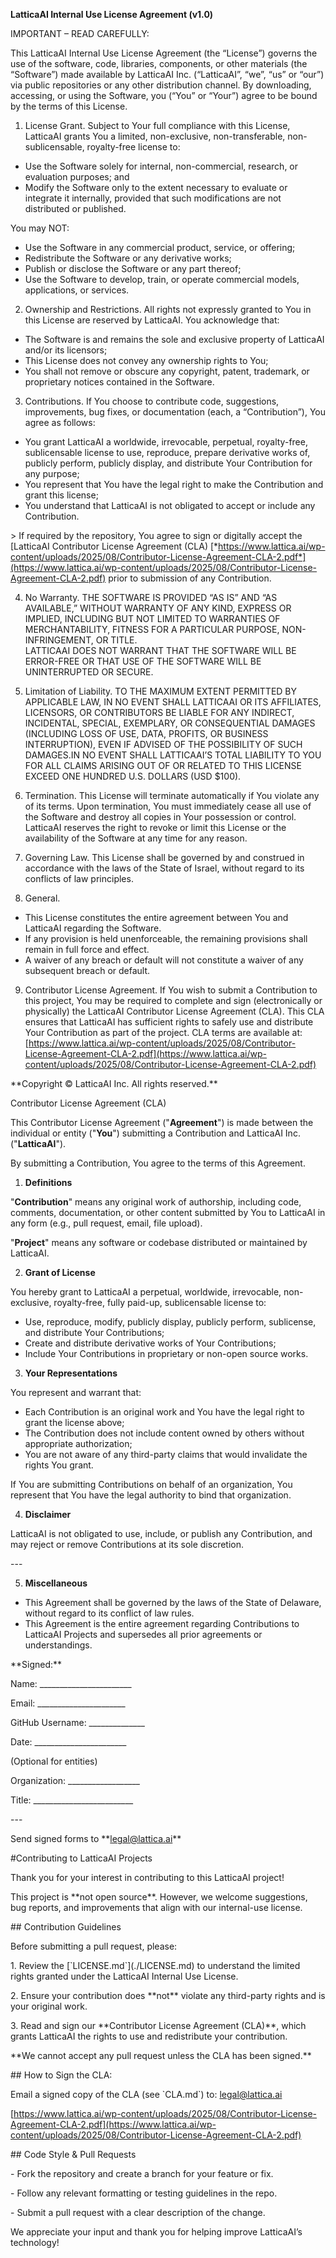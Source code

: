 **LatticaAI Internal Use License Agreement (v1.0)**

IMPORTANT – READ CAREFULLY:

This LatticaAI Internal Use License Agreement (the “License”) governs the use of the software, code, libraries, components, or other materials (the “Software”) made available by LatticaAI Inc. (“LatticaAI”, “we”, “us” or “our”) via public repositories or any other distribution channel. By downloading, accessing, or using the Software, you (“You” or “Your”) agree to be bound by the terms of this License.

1.  License Grant. Subject to Your full compliance with this License, LatticaAI grants You a limited, non-exclusive, non-transferable, non-sublicensable, royalty-free license to:  
* Use the Software solely for internal, non-commercial, research, or evaluation purposes; and    
* Modify the Software only to the extent necessary to evaluate or integrate it internally, provided that such modifications are not distributed or published.

You may NOT:

* Use the Software in any commercial product, service, or offering;  
* Redistribute the Software or any derivative works;  
* Publish or disclose the Software or any part thereof;  
* Use the Software to develop, train, or operate commercial models, applications, or services.  
    
2. Ownership and Restrictions.  All rights not expressly granted to You in this License are reserved by LatticaAI. You acknowledge that:  
* The Software is and remains the sole and exclusive property of LatticaAI and/or its licensors;  
* This License does not convey any ownership rights to You;  
* You shall not remove or obscure any copyright, patent, trademark, or proprietary notices contained in the Software.  
    
3. Contributions. If You choose to contribute code, suggestions, improvements, bug fixes, or documentation (each, a “Contribution”), You agree as follows:  
* You grant LatticaAI a worldwide, irrevocable, perpetual, royalty-free, sublicensable license to use, reproduce, prepare derivative works of, publicly perform, publicly display, and distribute Your Contribution for any purpose;  
* You represent that You have the legal right to make the Contribution and grant this license;  
* You understand that LatticaAI is not obligated to accept or include any Contribution.

\> If required by the repository, You agree to sign or digitally accept the \[LatticaAI Contributor License Agreement (CLA) [*https://www.lattica.ai/wp-content/uploads/2025/08/Contributor-License-Agreement-CLA-2.pdf*](https://www.lattica.ai/wp-content/uploads/2025/08/Contributor-License-Agreement-CLA-2.pdf)   prior to submission of any Contribution.

4. No Warranty.  THE SOFTWARE IS PROVIDED “AS IS” AND “AS AVAILABLE,” WITHOUT WARRANTY OF ANY KIND, EXPRESS OR IMPLIED, INCLUDING BUT NOT LIMITED TO WARRANTIES OF MERCHANTABILITY, FITNESS FOR A PARTICULAR PURPOSE, NON-INFRINGEMENT, OR TITLE.  
   LATTICAAI DOES NOT WARRANT THAT THE SOFTWARE WILL BE ERROR-FREE OR THAT USE OF THE SOFTWARE WILL BE UNINTERRUPTED OR SECURE.  
     
5. Limitation of Liability. TO THE MAXIMUM EXTENT PERMITTED BY APPLICABLE LAW, IN NO EVENT SHALL LATTICAAI OR ITS AFFILIATES, LICENSORS, OR CONTRIBUTORS BE LIABLE FOR ANY INDIRECT, INCIDENTAL, SPECIAL, EXEMPLARY, OR CONSEQUENTIAL DAMAGES (INCLUDING LOSS OF USE, DATA, PROFITS, OR BUSINESS INTERRUPTION), EVEN IF ADVISED OF THE POSSIBILITY OF SUCH DAMAGES.IN NO EVENT SHALL LATTICAAI’S TOTAL LIABILITY TO YOU FOR ALL CLAIMS ARISING OUT OF OR RELATED TO THIS LICENSE EXCEED ONE HUNDRED U.S. DOLLARS (USD $100).  
     
6. Termination. This License will terminate automatically if You violate any of its terms. Upon termination, You must immediately cease all use of the Software and destroy all copies in Your possession or control. LatticaAI reserves the right to revoke or limit this License or the availability of the Software at any time for any reason.  
     
7. Governing Law. This License shall be governed by and construed in accordance with the laws of the State of Israel, without regard to its conflicts of law principles.  
     
8. General.   
* This License constitutes the entire agreement between You and LatticaAI regarding the Software.  
* If any provision is held unenforceable, the remaining provisions shall remain in full force and effect.  
* A waiver of any breach or default will not constitute a waiver of any subsequent breach or default.  
    
9. Contributor License Agreement. If You wish to submit a Contribution to this project, You may be required to complete and sign (electronically or physically) the LatticaAI Contributor License Agreement (CLA). This CLA ensures that LatticaAI has sufficient rights to safely use and distribute Your Contribution as part of the project. CLA terms are available at: [https://www.lattica.ai/wp-content/uploads/2025/08/Contributor-License-Agreement-CLA-2.pdf](https://www.lattica.ai/wp-content/uploads/2025/08/Contributor-License-Agreement-CLA-2.pdf) 

\*\*Copyright © LatticaAI Inc. All rights reserved.\*\*

Contributor License Agreement (CLA)

This Contributor License Agreement ("**Agreement**") is made between the individual or entity ("**You**") submitting a Contribution and LatticaAI Inc. ("**LatticaAI**").

By submitting a Contribution, You agree to the terms of this Agreement.

1. **Definitions**

"**Contribution**" means any original work of authorship, including code, comments, documentation, or other content submitted by You to LatticaAI in any form (e.g., pull request, email, file upload).

"**Project**" means any software or codebase distributed or maintained by LatticaAI.

2. **Grant of License**

You hereby grant to LatticaAI a perpetual, worldwide, irrevocable, non-exclusive, royalty-free, fully paid-up, sublicensable license to:

* Use, reproduce, modify, publicly display, publicly perform, sublicense, and distribute Your Contributions;  
* Create and distribute derivative works of Your Contributions;  
* Include Your Contributions in proprietary or non-open source works.  
    
3. **Your Representations**

You represent and warrant that:

* Each Contribution is an original work and You have the legal right to grant the license above;  
* The Contribution does not include content owned by others without appropriate authorization;  
* You are not aware of any third-party claims that would invalidate the rights You grant.

If You are submitting Contributions on behalf of an organization, You represent that You have the legal authority to bind that organization.

4. **Disclaimer**

LatticaAI is not obligated to use, include, or publish any Contribution, and may reject or remove Contributions at its sole discretion.

\---

5. **Miscellaneous**  
     
* This Agreement shall be governed by the laws of the State of Delaware, without regard to its conflict of law rules.  
* This Agreement is the entire agreement regarding Contributions to LatticaAI Projects and supersedes all prior agreements or understandings.

\*\*Signed:\*\*  

Name: \_\_\_\_\_\_\_\_\_\_\_\_\_\_\_\_\_\_\_\_\_\_\_  

Email: \_\_\_\_\_\_\_\_\_\_\_\_\_\_\_\_\_\_\_\_\_\_  

GitHub Username: \_\_\_\_\_\_\_\_\_\_\_\_\_\_  

Date: \_\_\_\_\_\_\_\_\_\_\_\_\_\_\_\_\_\_\_\_\_\_\_

(Optional for entities)  

Organization: \_\_\_\_\_\_\_\_\_\_\_\_\_\_\_\_\_\_  

Title: \_\_\_\_\_\_\_\_\_\_\_\_\_\_\_\_\_\_\_\_\_\_\_\_\_

\---

Send signed forms to \*\*legal@lattica.ai\*\*

\#Contributing to LatticaAI Projects

Thank you for your interest in contributing to this LatticaAI project\!

This project is \*\*not open source\*\*. However, we welcome suggestions, bug reports, and improvements that align with our internal-use license.

\#\# Contribution Guidelines

Before submitting a pull request, please:

1\. Review the \[\`LICENSE.md\`\](./LICENSE.md) to understand the limited rights granted under the LatticaAI Internal Use License.

2\. Ensure your contribution does \*\*not\*\* violate any third-party rights and is your original work.

3\. Read and sign our \*\*Contributor License Agreement (CLA)\*\*, which grants LatticaAI the rights to use and redistribute your contribution.

\*\*We cannot accept any pull request unless the CLA has been signed.\*\*

\#\# How to Sign the CLA:

Email a signed copy of the CLA (see \`CLA.md\`) to: legal@lattica.ai 

[https://www.lattica.ai/wp-content/uploads/2025/08/Contributor-License-Agreement-CLA-2.pdf](https://www.lattica.ai/wp-content/uploads/2025/08/Contributor-License-Agreement-CLA-2.pdf) 

\#\# Code Style & Pull Requests

\- Fork the repository and create a branch for your feature or fix.

\- Follow any relevant formatting or testing guidelines in the repo.

\- Submit a pull request with a clear description of the change.

We appreciate your input and thank you for helping improve LatticaAI’s technology\!
